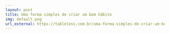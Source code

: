 ```yaml
---
layout: post
title: Uma forma simples de criar um bom hábito
img: default.png
url_external: https://tableless.com.br/uma-forma-simples-de-criar-um-bom-habito/
---
```

